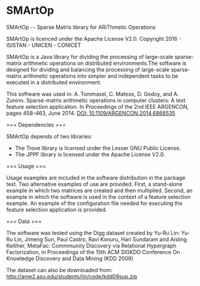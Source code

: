 # SMArtOp
SMArtOp -- Sparse Matrix library for ARiThmetic Operations

SMArtOp is licenced under the Apache License V2.0.
Copyright 2016 - ISISTAN - UNICEN - CONICET

SMArtOp is a Java library for dividing the processing of large-scale sparse-matrix arithmetic operations on distributed environments.The software is designed for dividing and balancing the processing of large-scale sparse-matrix arithmetic operations into simpler and independent tasks to be executed in a distributed environment.

This software was used in:
A. Tommasel, C. Mateos, D. Godoy, and A. Zunino. Sparse-matrix arithmetic operations in computer clusters: A text feature selection application. In Proceedings of the 2nd IEEE ARGENCON, pages 458–463, June 2014.  [DOI: 10.1109/ARGENCON.2014.6868535](http://dx.doi.org/10.1109/ARGENCON.2014.6868535)

=== Dependencies ===

SMArtOp depends of two libraries:

* The Trove library is licensed under the Lesser GNU Public License.
* The JPPF library is licensed under the Apache License V2.0.


=== Usage ===

Usage examples are included in the software distribution in the package test. Two alternative examples of use are provided. First, a stand-alone example in which two matrices are created and then multiplied. Second, an example in which the software is used in the context of a feature selection example. An example of the configuration file needed for executing the feature selection application is provided.


=== Data ===

The software was tested using the Digg dataset created by Yu-Ru Lin:
Yu-Ru Lin, Jimeng Sun, Paul Castro, Ravi Konuru, Hari Sundaram and Aisling Kelliher, MetaFac: Commmunity Discovery via Relational Hypergraph Factorization, in Proceedings of the 15th ACM SIGKDD Conference On Knowledge Discovery and Data Mining (KDD 2009)

The dataset can also be downloaded from:
http://ame2.asu.edu/students/lin/code/kdd09sup.zip
